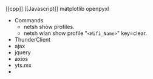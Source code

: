 [[cpp]]
[[Javascript]]
matplotlib
openpyxl

- Commands
	- netsh show profiles.
	- netsh wlan show profile "`<Wifi_Name>`" key=clear.
- ThunderClient
- ajax
- jquery
- axios
- yts.mx
- 
